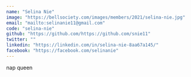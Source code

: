 ```yaml
---
name: "Selina Nie"
image: "https://bellsociety.com/images/members/2021/selina-nie.jpg"
email: "mailto:selinanie11@gmail.com"
code: "selina-nie"
github: "https://github.com/https://github.com/snie11"
twitter: ""
linkedin: "https://linkedin.com/in/selina-nie-8aa67a145/"
facebook: "https://facebook.com/selinanie"
---
```

nap queen